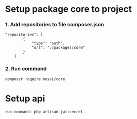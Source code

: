 # Setup package core to project
### 1. Add repositories to file composer.json
```angular2html
"repositories": [
        {
            "type": "path",
            "url": "./packages/core"
        }
    ]
```

### 2. Run command
```composer require messi/core```

# Setup api
 ```run command: php artisan jwt:secret```